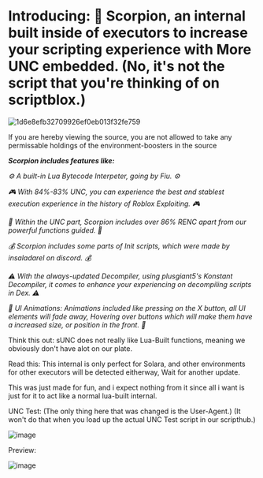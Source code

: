 


# Introducing: 💫 Scorpion, an internal built inside of executors to increase your scripting experience with More UNC embedded. (No, it's not the script that you're thinking of on scriptblox.)

![1d6e8efb32709926ef0eb013f32fe759](https://github.com/user-attachments/assets/a3542c19-23ec-4aa1-aff5-59bcc17dc065)

If you are hereby viewing the source, you are not allowed to take any permissable holdings of the environment-boosters in the source

***Scorpion includes features like:***


*⚙️ A built-in Lua Bytecode Interpeter, going by Fiu. ⚙️*

*🎮 With 84%-83% UNC, you can experience the best and stablest execution experience in the history of Roblox Exploiting. 🎮*


*💉 Within the UNC part, Scorpion includes over 86% RENC apart from our powerful functions guided. 💉*

*💰 Scorpion includes some parts of Init scripts, which were made by insaladarel on discord. 💰*

*⚠️ With the always-updated Decompiler, using plusgiant5's Konstant Decompiler, it comes to enhance your experiencing on decompiling scripts in Dex. ⚠️*


*📑 UI Animations: Animations included like pressing on the X button, all UI elements will fade away, Hovering over buttons which will make them have a increased size, or position in the front. 📑*





Think this out: sUNC does not really like Lua-Built functions, meaning we obviously don't have alot on our plate.

Read this: This internal is only perfect for Solara, and other environments for other executors will be detected eitherway, Wait for another update.

This was just made for fun, and i expect nothing from it since all i want is just for it to act like a normal lua-built internal.

UNC Test:
(The only thing here that was changed is the User-Agent.)
(It won't do that when you load up the actual UNC Test script in our scripthub.)

![image](https://github.com/user-attachments/assets/a6d8b2a5-27d5-4a2c-9db4-4231ffc5156d)





Preview:

![image](https://github.com/user-attachments/assets/94e69d65-2a97-4da6-8022-bb03d587a3a6)

